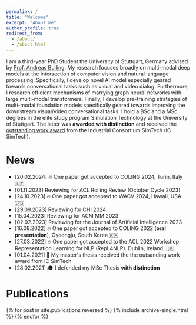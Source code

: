 ```yaml
---
permalink: /
title: "Welcome"
excerpt: "About me"
author_profile: true
redirect_from: 
  - /about/
  - /about.html
---
```


I am a third-year PhD Student the University of Stuttgart, Germany advised by [Prof. Andreas Bulling](https://perceptualui.org/people/bulling/). My research focuses broadly on multi-modal deep models at the intersection of computer vision and natural language processing. Specifically, I develop novel AI model especially geared towards conversational tasks such as visual and video dialog. Furthermore, I research efficient mechanisms of marrying graph neural networks with large multi-modal transformers. Finally, I develop pre-training strategies of multi-modal foundation models specifically geared towards improving the downstream visual/video conversational tasks.
I hold a BSc and a MSc degrees in the elite study program Simulation Technology at the University of Stuttgart. The latter was **awarded with distinction** and received the [outstanding work award](https://www.simtech.uni-stuttgart.de/press/IC-SimTech-honors-outstanding-theses-00001/) from the Industrial Consortium SimTech (IC SimTech).

News
======
* [20.02.2024] 🔥 One paper got accepted to COLING 2024, Turin, Italy 🇮🇹
* [01.11.2023] Reviewing for ACL Rolling Review (October Cycle 2023)
* [24.10.2023] 🔥 One paper got accepted to WACV 2024, Hawaii, USA 🇺🇸
* [29.09.2023] Reviewing for CHI 2024
* [15.04.2023] Reviewing for ACM MM 2023
* [02.02.2023] Reviewing for the Journal of Artificial Intelligence 2023
* [16.08.2022] 🔥 One paper got accepted to COLING 2022 (**oral presentation**), Gyeongju, South Korea 🇰🇷
* [27.03.2022] 🔥 One paper got accepted to the ACL 2022 Workshop Representation Learning for NLP (RepL4NLP). Dublin, Ireland 🇮🇪
* [01.04.2021] 🥇 My master's thesis received the the outsanding work award from IC SimTech
* [28.02.2021] 🎓 I defended my MSc Thesis **with distinction**

Publications
======
{% for post in site.publications reversed %}
  {% include archive-single.html %}
{% endfor %}
